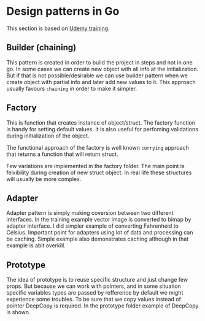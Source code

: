# Design patterns in Go

This section is based on [Udemy training](https://www.udemy.com/course/design-patterns-go/).

## Builder (chaining)

This pattern is created in order to build the project in steps and not in one go. In some cases we can create new object with all info at the initialization. But if that is not possible/desirable we can use builder pattern when we create object with partial info and later add new values to it. This approach usually favours `chaining` in order to make it simpler.

## Factory

This is function that creates instance of object/struct. The factory function is handy for setting default values. It is also useful for perfoming validations during initialization of the object.

The functional approach of the factory is well known `currying` approach that returns a function that will return struct.

Few variations are implemented in the factory folder. The main point is felxibility during creation of new struct object. In real life these structures will usually be more complex.

## Adapter

Adapter pattern is simply making coversion between two different interfaces. In the training example vector image is converted to bimap by adapter interface. I did simpler example of converting Fahrenheid to Celsius. Important point for adapters using lot of data and processing can be caching. Simple example also demonstrates caching although in that example is abit overkill.

## Prototype

The idea of prototype is to reuse specific structure and just change few props. But because we can work with pointers, and in some situation specific variables types are passed by refference by default we might experience some troubles. To be sure that we copy values instead of pointer DeepCopy is required. In the prototype folder example of DeepCopy is shown.
